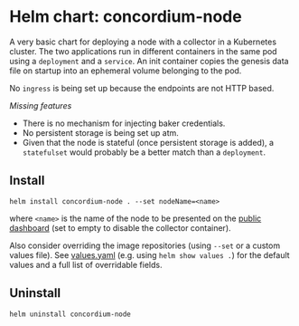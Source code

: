 # Helm chart: concordium-node

A very basic chart for deploying a node with a collector in a Kubernetes cluster.
The two applications run in different containers in the same pod using a `deployment` and a `service`.
An init container copies the genesis data file on startup into an ephemeral volume belonging to the pod.

No `ingress` is being set up because the endpoints are not HTTP based.

*Missing features*

- There is no mechanism for injecting baker credentials.
- No persistent storage is being set up atm.
- Given that the node is stateful (once persistent storage is added),
  a `statefulset` would probably be a better match than a `deployment`.

## Install

```shell
helm install concordium-node . --set nodeName=<name>
```

where `<name>` is the name of the node to be presented on the
[public dashboard](https://dashboard.mainnet.concordium.software/)
(set to empty to disable the collector container).

Also consider overriding the image repositories (using `--set` or a custom values file).
See [values.yaml](./values.yaml) (e.g. using `helm show values .`)
for the default values and a full list of overridable fields.

## Uninstall

```shell
helm uninstall concordium-node
```
